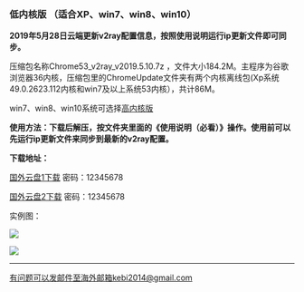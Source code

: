 ### 低内核版 （适合XP、win7、win8、win10）

**2019年5月28日云端更新v2ray配置信息，按照使用说明运行ip更新文件即可同步。**

压缩包名称Chrome53_v2ray_v2019.5.10.7z ，文件大小184.2M。主程序为谷歌浏览器36内核，压缩包里的ChromeUpdate文件夹有两个内核离线包(Xp系统49.0.2623.112内核和win7及以上系统53内核），共计86M。

win7、win8、win10系统可选择[高内核版](https://github.com/Alvin9999/new-pac/wiki/%E9%AB%98%E5%86%85%E6%A0%B8%E7%89%88)

**使用方法：下载后解压，按文件夹里面的《使用说明（必看）》操作。使用前可以先运行ip更新文件来同步到最新的v2ray配置。**

**下载地址：**

[国外云盘1下载](http://108.61.224.82:8000/f/0c6368a583/) 密码：12345678

[国外云盘2下载](http://45.32.141.248:8000/f/2add8a4994/) 密码：12345678

实例图：

![](https://raw.githubusercontent.com/Alvin9999/pac2/master/softimag/53v2ray1.png)

![](https://raw.githubusercontent.com/Alvin9999/pac2/master/softimag/53v2ray2.png)
***

有问题可以发邮件至海外邮箱kebi2014@gmail.com